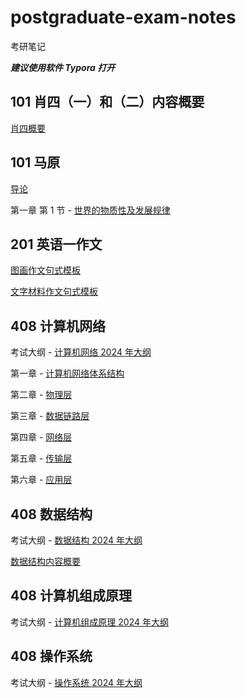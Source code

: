 # postgraduate-exam-notes

考研笔记

***建议使用软件 Typora 打开***



## 101 肖四（一）和（二）内容概要

[肖四概要](https://github.com/LeopoldChou/postgraduate-exam-notes/blob/main/101-%E6%94%BF%E6%B2%BB/%E8%82%96%E5%9B%9B%E6%A6%82%E8%A6%81.pdf)



## 101 马原

[导论](https://github.com/LeopoldChou/postgraduate-exam-notes/blob/main/101-%E6%94%BF%E6%B2%BB/1-%E9%A9%AC%E5%8E%9F/png/0-%E5%AF%BC%E8%AE%BA.png)

第一章 第 1 节 - [世界的物质性及发展规律](https://github.com/LeopoldChou/postgraduate-exam-notes/blob/main/101-%E6%94%BF%E6%B2%BB/1-%E9%A9%AC%E5%8E%9F/png/1-%E4%B8%96%E7%95%8C%E7%9A%84%E7%89%A9%E8%B4%A8%E6%80%A7%E5%8F%8A%E5%8F%91%E5%B1%95%E8%A7%84%E5%BE%8B.png)



## 201 英语一作文

[图画作文句式模板](https://github.com/LeopoldChou/postgraduate-exam-notes/blob/main/201-%E8%8B%B1%E8%AF%AD%E4%B8%80/%E5%9B%BE%E7%94%BB%E4%BD%9C%E6%96%87.md)

[文字材料作文句式模板](https://github.com/LeopoldChou/postgraduate-exam-notes/blob/main/201-%E8%8B%B1%E8%AF%AD%E4%B8%80/%E6%96%87%E5%AD%97%E6%9D%90%E6%96%99%E4%BD%9C%E6%96%87.md)



## 408 计算机网络

考试大纲 - [计算机网络 2024 年大纲](https://github.com/LeopoldChou/postgraduate-exam-notes/blob/main/408-%E8%AE%A1%E7%A7%91/1-%E8%AE%A1%E7%BD%91/2024%E8%AE%A1%E7%AE%97%E6%9C%BA%E7%BD%91%E7%BB%9C%E8%80%83%E7%A0%94%E5%A4%A7%E7%BA%B2.md)

第一章 - [计算机网络体系结构](https://github.com/LeopoldChou/postgraduate-exam-notes/blob/main/408-%E8%AE%A1%E7%A7%91/1-%E8%AE%A1%E7%BD%91/1-%E8%AE%A1%E7%AE%97%E6%9C%BA%E7%BD%91%E7%BB%9C.md)

第二章 - [物理层](https://github.com/LeopoldChou/postgraduate-exam-notes/blob/main/408-%E8%AE%A1%E7%A7%91/1-%E8%AE%A1%E7%BD%91/2-%E7%89%A9%E7%90%86%E5%B1%82.md)

第三章 - [数据链路层](https://github.com/LeopoldChou/postgraduate-exam-notes/blob/main/408-%E8%AE%A1%E7%A7%91/1-%E8%AE%A1%E7%BD%91/3-%E6%95%B0%E6%8D%AE%E9%93%BE%E8%B7%AF%E5%B1%82.md)

第四章 - [网络层](https://github.com/LeopoldChou/postgraduate-exam-notes/blob/main/408-%E8%AE%A1%E7%A7%91/1-%E8%AE%A1%E7%BD%91/4-%E7%BD%91%E7%BB%9C%E5%B1%82.md)

第五章 - [传输层](https://github.com/LeopoldChou/postgraduate-exam-notes/blob/main/408-%E8%AE%A1%E7%A7%91/1-%E8%AE%A1%E7%BD%91/5-%E4%BC%A0%E8%BE%93%E5%B1%82.md)

第六章 - [应用层](https://github.com/LeopoldChou/postgraduate-exam-notes/blob/main/408-%E8%AE%A1%E7%A7%91/1-%E8%AE%A1%E7%BD%91/6-%E5%BA%94%E7%94%A8%E5%B1%82.md)



## 408 数据结构

考试大纲 - [数据结构 2024 年大纲](https://github.com/LeopoldChou/postgraduate-exam-notes/blob/main/408-%E8%AE%A1%E7%A7%91/3-%E6%95%B0%E6%8D%AE%E7%BB%93%E6%9E%84/2024%E6%95%B0%E6%8D%AE%E7%BB%93%E6%9E%84%E8%80%83%E7%A0%94%E5%A4%A7%E7%BA%B2.md)

[数据结构内容概要](https://github.com/LeopoldChou/postgraduate-exam-notes/blob/main/408-%E8%AE%A1%E7%A7%91/3-%E6%95%B0%E6%8D%AE%E7%BB%93%E6%9E%84/%E6%95%B0%E6%8D%AE%E7%BB%93%E6%9E%84.md)



## 408 计算机组成原理

考试大纲 - [计算机组成原理 2024 年大纲](https://github.com/LeopoldChou/postgraduate-exam-notes/blob/main/408-%E8%AE%A1%E7%A7%91/2-%E8%AE%A1%E7%BB%84/2024%E8%AE%A1%E7%AE%97%E6%9C%BA%E7%BB%84%E6%88%90%E5%8E%9F%E7%90%86%E8%80%83%E7%A0%94%E5%A4%A7%E7%BA%B2.md)



## 408 操作系统

考试大纲 - [操作系统 2024 年大纲](https://github.com/LeopoldChou/postgraduate-exam-notes/blob/main/408-%E8%AE%A1%E7%A7%91/4-%E6%93%8D%E4%BD%9C%E7%B3%BB%E7%BB%9F/2024%E6%93%8D%E4%BD%9C%E7%B3%BB%E7%BB%9F%E8%80%83%E7%A0%94%E5%A4%A7%E7%BA%B2.md)


